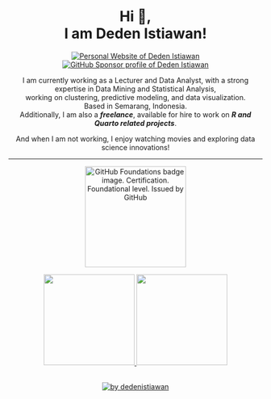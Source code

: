 <h1 align="center">
  Hi 👋,
  </br>I am Deden Istiawan!
</h1>
<p align="center">
  <a href="https://dedenistiawan.netlify.app/"><img alt="Personal Website of Deden Istiawan" src="https://shields.io/badge/Personal-Website-333" /></a>
  <a href="https://github.com/sponsors/dedenistiawan"><img alt="GitHub Sponsor profile of Deden Istiawan" src="https://shields.io/badge/GitHub-Sponsor-333?logo=githubsponsors&logoColor=white" /></a>
  </br>
  
</p>
<p align="center">
  I am currently working as a Lecturer and Data Analyst, with a strong expertise in Data Mining and Statistical Analysis, <br>working on clustering, predictive modeling, and data visualization.<br> Based in Semarang, Indonesia.<br>
Additionally, I am also a <b><i>freelance</i></b>, available for hire to work on <b><i>R and Quarto related projects</i></b>.
</p>
<p align="center">And when I am not working, I enjoy watching movies and exploring data science innovations!</p>
<hr>
<p align="center">
  <a href="https://examregistration.github.com/certification/GHF"><img src="https://images.credly.com/size/680x680/images/024d0122-724d-4c5a-bd83-cfe3c4b7a073/image.png" alt="GitHub Foundations badge image. Certification. Foundational level. Issued by GitHub" width="200" height="200" /></a>
</p>

<p align="center">
<a href="https://github.com/dedenistiawan">
<img height="180em" src="https://github-readme-stats-eight-theta.vercel.app/api?username=dedenistiawan&show_icons=true&theme=algolia&include_all_commits=true&count_private=true"/>
<img height="180em" src="https://github-readme-stats-eight-theta.vercel.app/api/top-langs/?username=dedenistiawan&layout=compact&theme=algolia"/>
</a>
</p>

<br>
<div align="center">
  <a href="https://dedenistiawan.vercel.app/">
    <img src="https://github-readme-activity-graph.vercel.app/graph?username=dedenistiawan&theme=github-compact&radius=16" height="auto" alt="by dedenistiawan"/>
  </a>
</div>
